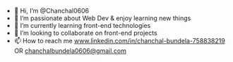 - 👋 Hi, I’m @Chanchal0606
- 👀 I’m passionate about Web Dev & enjoy learning new things
- 🌱 I’m currently learning front-end technologies
- 💞️ I’m looking to collaborate on front-end projects
- 📫 How to reach me www.linkedin.com/in/chanchal-bundela-758838219 OR chanchalbundela0606@gmail.com

